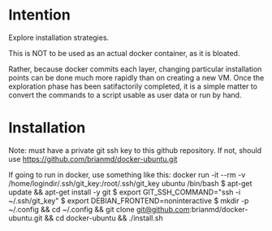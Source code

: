 # Intention

Explore installation strategies. 

This is NOT to be used as an actual
docker container, as it is bloated.

Rather, because docker commits each layer,
changing particular installation points can
be done much more rapidly than on creating
a new VM. Once the exploration phase has
been satifactorily completed, it is a simple
matter to convert the commands to a script
usable as user data or run by hand.

# Installation

Note: must have a private git ssh key to this github repository.
If not, should use https://github.com/brianmd/docker-ubuntu.git

If going to run in docker, use something like this:
docker run -it --rm -v /home/logindir/.ssh/git_key:/root/.ssh/git_key ubuntu /bin/bash
$ apt-get update && apt-get install -y git
$ export GIT_SSH_COMMAND="ssh -i ~/.ssh/git_key"
$ export DEBIAN_FRONTEND=noninteractive
$ mkdir -p ~/.config && cd ~/.config && git clone git@github.com:brianmd/docker-ubuntu.git && cd docker-ubuntu && ./install.sh
